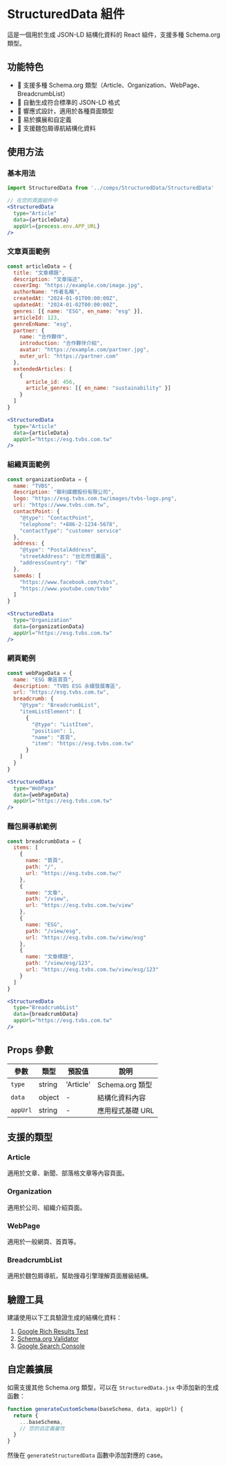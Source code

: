 # StructuredData 組件

這是一個用於生成 JSON-LD 結構化資料的 React 組件，支援多種 Schema.org 類型。

## 功能特色

- 🎯 支援多種 Schema.org 類型（Article、Organization、WebPage、BreadcrumbList）
- 🔧 自動生成符合標準的 JSON-LD 格式
- 📱 響應式設計，適用於各種頁面類型
- 🚀 易於擴展和自定義
- 🧭 支援麵包屑導航結構化資料

## 使用方法

### 基本用法

```jsx
import StructuredData from '../comps/StructuredData/StructuredData'

// 在您的頁面組件中
<StructuredData 
  type="Article"
  data={articleData}
  appUrl={process.env.APP_URL}
/>
```

### 文章頁面範例

```jsx
const articleData = {
  title: "文章標題",
  description: "文章描述",
  coverImg: "https://example.com/image.jpg",
  authorName: "作者名稱",
  createdAt: "2024-01-01T00:00:00Z",
  updatedAt: "2024-01-02T00:00:00Z",
  genres: [{ name: "ESG", en_name: "esg" }],
  articleId: 123,
  genreEnName: "esg",
  partner: {
    name: "合作夥伴",
    introduction: "合作夥伴介紹",
    avatar: "https://example.com/partner.jpg",
    outer_url: "https://partner.com"
  },
  extendedArticles: [
    {
      article_id: 456,
      article_genres: [{ en_name: "sustainability" }]
    }
  ]
}

<StructuredData 
  type="Article"
  data={articleData}
  appUrl="https://esg.tvbs.com.tw"
/>
```

### 組織頁面範例

```jsx
const organizationData = {
  name: "TVBS",
  description: "聯利媒體股份有限公司",
  logo: "https://esg.tvbs.com.tw/images/tvbs-logo.png",
  url: "https://www.tvbs.com.tw",
  contactPoint: {
    "@type": "ContactPoint",
    "telephone": "+886-2-1234-5678",
    "contactType": "customer service"
  },
  address: {
    "@type": "PostalAddress",
    "streetAddress": "台北市信義區",
    "addressCountry": "TW"
  },
  sameAs: [
    "https://www.facebook.com/tvbs",
    "https://www.youtube.com/tvbs"
  ]
}

<StructuredData 
  type="Organization"
  data={organizationData}
  appUrl="https://esg.tvbs.com.tw"
/>
```

### 網頁範例

```jsx
const webPageData = {
  name: "ESG 專區首頁",
  description: "TVBS ESG 永續發展專區",
  url: "https://esg.tvbs.com.tw",
  breadcrumb: {
    "@type": "BreadcrumbList",
    "itemListElement": [
      {
        "@type": "ListItem",
        "position": 1,
        "name": "首頁",
        "item": "https://esg.tvbs.com.tw"
      }
    ]
  }
}

<StructuredData 
  type="WebPage"
  data={webPageData}
  appUrl="https://esg.tvbs.com.tw"
/>
```

### 麵包屑導航範例

```jsx
const breadcrumbData = {
  items: [
    {
      name: "首頁",
      path: "/",
      url: "https://esg.tvbs.com.tw/"
    },
    {
      name: "文章",
      path: "/view",
      url: "https://esg.tvbs.com.tw/view"
    },
    {
      name: "ESG",
      path: "/view/esg",
      url: "https://esg.tvbs.com.tw/view/esg"
    },
    {
      name: "文章標題",
      path: "/view/esg/123",
      url: "https://esg.tvbs.com.tw/view/esg/123"
    }
  ]
}

<StructuredData 
  type="BreadcrumbList"
  data={breadcrumbData}
  appUrl="https://esg.tvbs.com.tw"
/>
```

## Props 參數

| 參數 | 類型 | 預設值 | 說明 |
|------|------|--------|------|
| `type` | string | 'Article' | Schema.org 類型 |
| `data` | object | - | 結構化資料內容 |
| `appUrl` | string | - | 應用程式基礎 URL |

## 支援的類型

### Article
適用於文章、新聞、部落格文章等內容頁面。

### Organization  
適用於公司、組織介紹頁面。

### WebPage
適用於一般網頁、首頁等。

### BreadcrumbList
適用於麵包屑導航，幫助搜尋引擎理解頁面層級結構。

## 驗證工具

建議使用以下工具驗證生成的結構化資料：

1. [Google Rich Results Test](https://search.google.com/test/rich-results)
2. [Schema.org Validator](https://validator.schema.org/)
3. [Google Search Console](https://search.google.com/search-console)

## 自定義擴展

如需支援其他 Schema.org 類型，可以在 `StructuredData.jsx` 中添加新的生成函數：

```jsx
function generateCustomSchema(baseSchema, data, appUrl) {
  return {
    ...baseSchema,
    // 您的自定義屬性
  }
}
```

然後在 `generateStructuredData` 函數中添加對應的 case。
